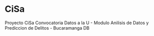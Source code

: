 # CiSa
Proyecto CiSa Convocatoria Datos a la U - Modulo Anilisis de Datos y Prediccion de Delitos - Bucaramanga DB
